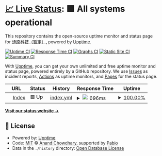 # [📈 Live Status](https://status.moec.dev): <!--live status--> **🟩 All systems operational**

This repository contains the open-source uptime monitor and status page for [琢原科技（暂定）](https://www.moec.dev), powered by [Upptime](https://github.com/upptime/upptime).

[![Uptime CI](https://github.com/moec-dev/upptime/workflows/Uptime%20CI/badge.svg)](https://github.com/moec-dev/upptime/actions?query=workflow%3A%22Uptime+CI%22)
[![Response Time CI](https://github.com/moec-dev/upptime/workflows/Response%20Time%20CI/badge.svg)](https://github.com/moec-dev/upptime/actions?query=workflow%3A%22Response+Time+CI%22)
[![Graphs CI](https://github.com/moec-dev/upptime/workflows/Graphs%20CI/badge.svg)](https://github.com/moec-dev/upptime/actions?query=workflow%3A%22Graphs+CI%22)
[![Static Site CI](https://github.com/moec-dev/upptime/workflows/Static%20Site%20CI/badge.svg)](https://github.com/moec-dev/upptime/actions?query=workflow%3A%22Static+Site+CI%22)
[![Summary CI](https://github.com/moec-dev/upptime/workflows/Summary%20CI/badge.svg)](https://github.com/moec-dev/upptime/actions?query=workflow%3A%22Summary+CI%22)

With [Upptime](https://upptime.js.org), you can get your own unlimited and free uptime monitor and status page, powered entirely by a GitHub repository. We use [Issues](https://github.com/moec-dev/upptime/issues) as incident reports, [Actions](https://github.com/moec-dev/upptime/actions) as uptime monitors, and [Pages](https://status.moec.dev) for the status page.

<!--start: status pages-->
<!-- This summary is generated by Upptime (https://github.com/upptime/upptime) -->
<!-- Do not edit this manually, your changes will be overwritten -->
<!-- prettier-ignore -->
| URL | Status | History | Response Time | Uptime |
| --- | ------ | ------- | ------------- | ------ |
| <img alt="" src="https://icons.duckduckgo.com/ip3/www.moec.dev.ico" height="13"> [Index](https://www.moec.dev) | 🟩 Up | [index.yml](https://github.com/moec-dev/status/commits/HEAD/history/index.yml) | <details><summary><img alt="Response time graph" src="./graphs/index/response-time-week.png" height="20"> 696ms</summary><br><a href="https://status.moec.dev/history/index"><img alt="Response time 696" src="https://img.shields.io/endpoint?url=https%3A%2F%2Fraw.githubusercontent.com%2Fmoec-dev%2Fstatus%2FHEAD%2Fapi%2Findex%2Fresponse-time.json"></a><br><a href="https://status.moec.dev/history/index"><img alt="24-hour response time 696" src="https://img.shields.io/endpoint?url=https%3A%2F%2Fraw.githubusercontent.com%2Fmoec-dev%2Fstatus%2FHEAD%2Fapi%2Findex%2Fresponse-time-day.json"></a><br><a href="https://status.moec.dev/history/index"><img alt="7-day response time 696" src="https://img.shields.io/endpoint?url=https%3A%2F%2Fraw.githubusercontent.com%2Fmoec-dev%2Fstatus%2FHEAD%2Fapi%2Findex%2Fresponse-time-week.json"></a><br><a href="https://status.moec.dev/history/index"><img alt="30-day response time 696" src="https://img.shields.io/endpoint?url=https%3A%2F%2Fraw.githubusercontent.com%2Fmoec-dev%2Fstatus%2FHEAD%2Fapi%2Findex%2Fresponse-time-month.json"></a><br><a href="https://status.moec.dev/history/index"><img alt="1-year response time 696" src="https://img.shields.io/endpoint?url=https%3A%2F%2Fraw.githubusercontent.com%2Fmoec-dev%2Fstatus%2FHEAD%2Fapi%2Findex%2Fresponse-time-year.json"></a></details> | <details><summary><a href="https://status.moec.dev/history/index">100.00%</a></summary><a href="https://status.moec.dev/history/index"><img alt="All-time uptime 100.00%" src="https://img.shields.io/endpoint?url=https%3A%2F%2Fraw.githubusercontent.com%2Fmoec-dev%2Fstatus%2FHEAD%2Fapi%2Findex%2Fuptime.json"></a><br><a href="https://status.moec.dev/history/index"><img alt="24-hour uptime 100.00%" src="https://img.shields.io/endpoint?url=https%3A%2F%2Fraw.githubusercontent.com%2Fmoec-dev%2Fstatus%2FHEAD%2Fapi%2Findex%2Fuptime-day.json"></a><br><a href="https://status.moec.dev/history/index"><img alt="7-day uptime 100.00%" src="https://img.shields.io/endpoint?url=https%3A%2F%2Fraw.githubusercontent.com%2Fmoec-dev%2Fstatus%2FHEAD%2Fapi%2Findex%2Fuptime-week.json"></a><br><a href="https://status.moec.dev/history/index"><img alt="30-day uptime 100.00%" src="https://img.shields.io/endpoint?url=https%3A%2F%2Fraw.githubusercontent.com%2Fmoec-dev%2Fstatus%2FHEAD%2Fapi%2Findex%2Fuptime-month.json"></a><br><a href="https://status.moec.dev/history/index"><img alt="1-year uptime 100.00%" src="https://img.shields.io/endpoint?url=https%3A%2F%2Fraw.githubusercontent.com%2Fmoec-dev%2Fstatus%2FHEAD%2Fapi%2Findex%2Fuptime-year.json"></a></details>

<!--end: status pages-->

[**Visit our status website →**](https://status.moec.dev)

## 📄 License

- Powered by: [Upptime](https://github.com/upptime/upptime)
- Code: [MIT](./LICENSE) © [Anand Chowdhary](https://anandchowdhary.com), supported by [Pabio](https://pabio.com)
- Data in the `./history` directory: [Open Database License](https://opendatacommons.org/licenses/odbl/1-0/)
